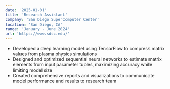 ```yaml
---
date: '2025-01-01'
title: 'Research Assistant'
company: 'San Diego Supercomputer Center'
location: 'San Diego, CA'
range: 'January - June 2024'
url: 'https://www.sdsc.edu/'
---
```


- Developed a deep learning model using TensorFlow to compress matrix values from plasma physics simulations
- Designed and optimized sequential neural networks to estimate matrix elements from input parameter tuples, maximizing accuracy while limiting model size
- Created comprehensive reports and visualizations to communicate model performance and results to research team
